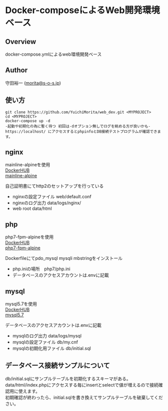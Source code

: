 # Docker-composeによるWeb開発環境ベース

## Overview

docker-compose.ymlによるweb環境開発ベース

## Author

守田裕一 (morita@s-o-s.jp)

## 使い方

    git clone https://github.com/YuichiMorita/web_dev.git <MYPROJECT>  
    cd <MYPROJECT>  
    docker-compose up -d  
    -起動や初期化の為に暫く待つ 初回は-dオプション無しでログを眺める方が良いかも-  
    https://localhost/ にアクセスするとphpinfoとDB接続テストプログラムが確認できます。  

## nginx
mainline-alpineを使用  
[DockerHUB](https://hub.docker.com/_/nginx/)  
[mainline-alpine](https://github.com/nginxinc/docker-nginx/blob/f8fad321cf58d5cbcafa3d9fa15314b8a77b5e65/mainline/alpine/Dockerfile)  

自己証明書にてhttp2のセットアップを行っている

* nginxの設定ファイル web/default.conf
* nginxのログ出力     data/logs/nginx/
* web root  data/html


## php
php7-fpm-alpineを使用  
[DockerHUB](https://hub.docker.com/_/php/)  
[php7-fpm-alpine](https://github.com/docker-library/php/blob/fd8e15250a0c7667b161c34a25f7916b01f72367/7.2/alpine3.6/fpm/Dockerfile)  

Dockerfileにてpdo_mysql mysqli mbstringをインストール

* php.iniの場所　php7/php.ini
* データベースのアクセスアカウントは.envに記載

## mysql
mysql5.7を使用  
[DockerHUB](https://hub.docker.com/_/mysql/)  
[mysql5.7](https://github.com/docker-library/mysql/blob/607b2a65aa76adf495730b9f7e6f28f146a9f95f/5.7/Dockerfile)  

データベースのアクセスアカウントは.envに記載

* mysqlのログ出力 data/logs/mysql
* mysqlの設定ファイル db/my.cnf
* mysqlの初期化用ファイル db/initial.sql


## データベース接続サンプルについて
db/initial.sqlにサンプルテーブルを初期化するスキーマがある。  
data/html/index.phpにアクセスする毎にinsertとselectで値が増えるので接続確認用に使えます。  
初期確認が終わったら、initial.sqlを書き換えてサンプルテーブルを破棄してください。  

